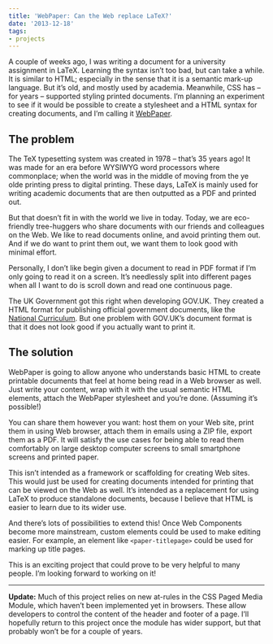 ```yaml
---
title: 'WebPaper: Can the Web replace LaTeX?'
date: '2013-12-18'
tags:
- projects
---
```


A couple of weeks ago, I was writing a document for a university assignment in LaTeX. Learning the syntax isn’t too bad, but can take a while. It is similar to HTML; especially in the sense that it is a semantic mark-up language. But it’s old, and mostly used by academia. Meanwhile, CSS has – for years – supported styling printed documents. I’m planning an experiment to see if it would be possible to create a stylesheet and a HTML syntax for creating documents, and I’m calling it [WebPaper](https://github.com/JoshTumath/web-paper).


## The problem

The TeX typesetting system was created in 1978 – that’s 35 years ago! It was made for an era before WYSIWYG word processors where commonplace; when the world was in the middle of moving from the ye olde printing press to digital printing. These days, LaTeX is mainly used for writing academic documents that are then outputted as a PDF and printed out.

But that doesn’t fit in with the world we live in today. Today, we are eco-friendly tree-huggers who share documents with our friends and colleagues on the Web. We like to read documents online, and avoid printing them out. And if we do want to print them out, we want them to look good with minimal effort.

Personally, I don’t like begin given a document to read in PDF format if I’m only going to read it on a screen. It’s needlessly split into different pages when all I want to do is scroll down and read one continuous page.

The UK Government got this right when developing GOV.UK. They created a HTML format for publishing official government documents, like the [National Curriculum](https://www.gov.uk/government/publications/national-curriculum-in-england-computing-programmes-of-study/national-curriculum-in-england-computing-programmes-of-study). But one problem with GOV.UK’s document format is that it does not look good if you actually want to print it.


## The solution

WebPaper is going to allow anyone who understands basic HTML to create printable documents that feel at home being read in a Web browser as well. Just write your content, wrap with it with the usual semantic HTML elements, attach the WebPaper stylesheet and you’re done. (Assuming it’s possible!)

You can share them however you want: host them on your Web site, print them in using Web browser, attach them in emails using a ZIP file, export them as a PDF. It will satisfy the use cases for being able to read them comfortably on large desktop computer screens to small smartphone screens and printed paper.

This isn’t intended as a framework or scaffolding for creating Web sites. This would just be used for creating documents intended for printing that can be viewed on the Web as well. It’s intended as a replacement for using LaTeX to produce standalone documents, because I believe that HTML is easier to learn due to its wider use.

And there’s lots of possibilities to extend this! Once Web Components become more mainstream, custom elements could be used to make editing easier. For example, an element like `<paper-titlepage>` could be used for marking up title pages.

This is an exciting project that could prove to be very helpful to many people. I’m looking forward to working on it!

- - - - - -

**Update:** Much of this project relies on new at-rules in the CSS Paged Media Module, which haven’t been implemented yet in browsers. These allow developers to control the content of the header and footer of a page. I’ll hopefully return to this project once the module has wider support, but that probably won’t be for a couple of years.
